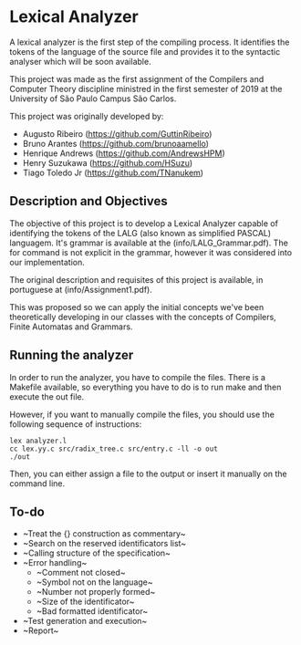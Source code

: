 # Lexical Analyzer

A lexical analyzer is the first step of the compiling process. It identifies the tokens of the language of the source file and provides it to the syntactic analyser which will be soon available.

This project was made as the first assignment of the Compilers and Computer Theory discipline ministred in the first semester of 2019 at the University of São Paulo Campus São Carlos.

This project was originally developed by:
* Augusto Ribeiro (https://github.com/GuttinRibeiro)
* Bruno Arantes (https://github.com/brunoaamello)
* Henrique Andrews (https://github.com/AndrewsHPM)
* Henry Suzukawa (https://github.com/HSuzu)
* Tiago Toledo Jr (https://github.com/TNanukem)

## Description and Objectives

The objective of this project is to develop a Lexical Analyzer capable of identifying the tokens of the LALG (also known as simplified PASCAL) languagem. It's grammar is available at the (info/LALG_Grammar.pdf). The for command is not explicit in the grammar, however it was considered into our implementation.

The original description and requisites of this project is available, in portuguese at (info/Assignment1.pdf).

This was proposed so we can apply the initial concepts we've been theoretically developing in our classes with the concepts of Compilers, Finite Automatas and Grammars.

## Running the analyzer

In order to run the analyzer, you have to compile the files. There is a Makefile available, so everything you have to do is to run make and then execute the out file.

However, if you want to manually compile the files, you should use the following sequence of instructions:

~~~~
lex analyzer.l
cc lex.yy.c src/radix_tree.c src/entry.c -ll -o out
./out
~~~~

Then, you can either assign a file to the output or insert it manually on the command line.

## To-do

* ~Treat the {} construction as commentary~
* ~Search on the reserved identificators list~
* ~Calling structure of the specification~
* ~Error handling~
  * ~Comment not closed~
  * ~Symbol not on the language~
  * ~Number not properly formed~
  * ~Size of the identificator~
  * ~Bad formatted identificator~
* ~Test generation and execution~
* ~Report~
